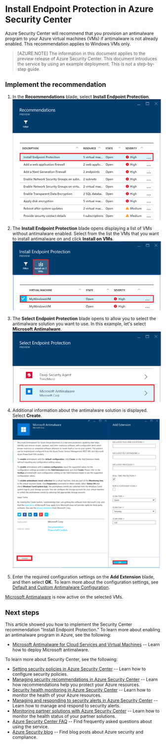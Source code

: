 <properties
   pageTitle="Install Endpoint Protection in Azure Security Center | Microsoft Azure"
   description="This document shows you how to implement the Azure Security Center recommendation **Install Endpoint Protection**."
   services="security-center"
   documentationCenter="na"
   authors="TerryLanfear"
   manager="MBaldwin"
   editor=""/>

<tags
   ms.service="security-center"
   ms.devlang="na"
   ms.topic="article"
   ms.tgt_pltfrm="na"
   ms.workload="na"
   ms.date="07/15/2016"
   ms.author="terrylan"/>

# Install Endpoint Protection in Azure Security Center

Azure Security Center will recommend that you provision an antimalware program to your Azure virtual machines (VMs) if antimalware is not already enabled. This recommendation applies to Windows VMs only.

> [AZURE.NOTE] The information in this document applies to the preview release of Azure Security Center. This document introduces the service by using an example deployment.  This is not a step-by-step guide.

## Implement the recommendation

1. In the **Recommendations** blade, select **Install Endpoint Protection**.
![Select Install Endpoint Protection][1]

2. The **Install Endpoint Protection** blade opens displaying a list of VMs without antimalware enabled. Select from the list the VMs that you want to install antimalware on and click **Install on VMs**.
![Select VMs to install antimalware on][2]

3. The **Select Endpoint Protection** blade opens to allow you to select the antimalware solution you want to use. In this example, let's select **Microsoft Antimalware**.
![Select Endpoint Protection][3]

4. Additional information about the antimalware solution is displayed. Select **Create**.
![Create antimalware solution][4]

5. Enter the required configuration settings on the **Add Extension** blade, and then select **OK**. To learn more about the configuration settings, see [Default and Custom Antimalware Configuration](../azure-security-antimalware.md#default-and-custom-antimalware-configuration).

[Microsoft Antimalware](../azure-security-antimalware.md) is now active on the selected VMs.

## Next steps

This article showed you how to implement the Security Center recommendation "Install Endpoint Protection." To learn more about enabling an antimalware program in Azure, see the following:

- [Microsoft Antimalware for Cloud Services and Virtual Machines](../azure-security-antimalware.md) -- Learn how to deploy Microsoft antimalware.

To learn more about Security Center, see the following:

- [Setting security policies in Azure Security Center](security-center-policies.md) -- Learn how to configure security policies.
- [Managing security recommendations in Azure Security Center](security-center-recommendations.md) -- Learn how recommendations help you protect your Azure resources.
- [Security health monitoring in Azure Security Center](security-center-monitoring.md) -- Learn how to monitor the health of your Azure resources.
- [Managing and responding to security alerts in Azure Security Center](security-center-managing-and-responding-alerts.md) -- Learn how to manage and respond to security alerts.
- [Monitoring partner solutions with Azure Security Center](security-center-partner-solutions.md) -- Learn how to monitor the health status of your partner solutions.
- [Azure Security Center FAQ](security-center-faq.md) -- Find frequently asked questions about using the service.
- [Azure Security blog](http://blogs.msdn.com/b/azuresecurity/) -- Find blog posts about Azure security and compliance.

<!--Image references-->
[1]:./media/security-center-install-endpoint-protection/select-install-endpoint-protection.png
[2]:./media/security-center-install-endpoint-protection/install-endpoint-protection-blade.png
[3]:./media/security-center-install-endpoint-protection/select-endpoint-protection.png
[4]:./media/security-center-install-endpoint-protection/create-antimalware-solution.png
